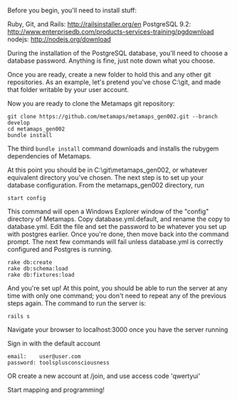 Before you begin, you'll need to install stuff:

Ruby, Git, and Rails: http://railsinstaller.org/en
PostgreSQL 9.2:       http://www.enterprisedb.com/products-services-training/pgdownload
nodejs:               http://nodejs.org/download

During the installation of the PostgreSQL database, you'll need to choose a database password. Anything is fine, just note down what you choose.

Once you are ready, create a new folder to hold this and any other git repositories. As an example, let's pretend you've chose C:\git, and made that folder writable by your user account.

Now you are ready to clone the Metamaps git repository:

    git clone https://github.com/metamaps/metamaps_gen002.git --branch develop
    cd metamaps_gen002
    bundle install

The third `bundle install` command downloads and installs the rubygem dependencies of Metamaps.
  
At this point you should be in C:\git\metamaps_gen002, or whatever equivalent directory you've chosen. The next step is to set up your database configuration. From the metamaps_gen002 directory, run

    start config

This command will open a Windows Explorer window of the "config" directory of Metamaps. Copy database.yml.default, and rename the copy to database.yml. Edit the file and set the password to be whatever you set up with postgres earlier. Once you're done, then move back into the command prompt. The next few commands will fail unless database.yml is correctly configured and Postgres is running.

    rake db:create
    rake db:schema:load
    rake db:fixtures:load

And you're set up! At this point, you should be able to run the server at any time with only one command; you don't need to repeat any of the previous steps again. The command to run the server is:

    rails s
  
Navigate your browser to localhost:3000 once you have the server running

Sign in with the default account

    email:    user@user.com
    password: toolsplusconsciousness

OR create a new account at /join, and use access code 'qwertyui'

Start mapping and programming!
